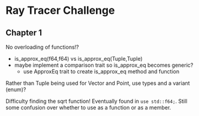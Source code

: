 # Ray Tracer Challenge

## Chapter 1

No overloading of functions!?
- is_approx_eq(f64,f64) vs is_approx_eq(Tuple,Tuple)
- maybe implement a comparison trait so is_approx_eq becomes generic?
  - use ApproxEq trait to create is_approx_eq method and function

Rather than Tuple being used for Vector and Point, use types and a variant (enum)?

Difficulty finding the sqrt function! Eventually found in `use std::f64;`. Still some confusion over whether to use as a function or as a member.